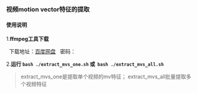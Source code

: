 ### 视频motion vector特征的提取

#### 使用说明 

1.**ffmpeg工具下载**

   下载地址：[百度网盘](www.baidu.com)   密码：

2.**运行 `bash ./extract_mvs_one.sh` 或  `bash ./extract_mvs_all.sh`**

> extract_mvs_one是提取单个视频的mv特征； extract_mvs_all批量提取多个视频特征
